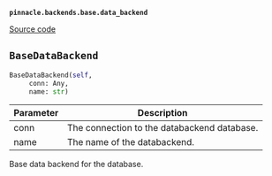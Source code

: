 **`pinnacle.backends.base.data_backend`** 

[Source code](https://github.com/pinnacle/pinnacle/blob/main/pinnacle/backends/base/data_backend.py)

## `BaseDataBackend` 

```python
BaseDataBackend(self,
     conn: Any,
     name: str)
```
| Parameter | Description |
|-----------|-------------|
| conn | The connection to the databackend database. |
| name | The name of the databackend. |

Base data backend for the database.

